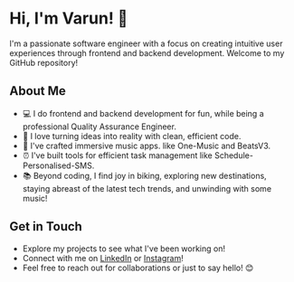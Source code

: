 # Hi, I'm Varun! 👋

I'm a passionate software engineer with a focus on creating intuitive user experiences through frontend and backend development. Welcome to my GitHub repository!

## About Me

- 💻 I do frontend and backend development for fun, while being a professional Quality Assurance Engineer.
- 🚀 I love turning ideas into reality with clean, efficient code.
- 🎵 I've crafted immersive music apps. like One-Music and BeatsV3.
- ⏰ I've built tools for efficient task management like Schedule-Personalised-SMS.
- 📚 Beyond coding, I find joy in biking, exploring new destinations, staying abreast of the latest tech trends, and unwinding with some music!

## Get in Touch

- Explore my projects to see what I've been working on!
- Connect with me on [LinkedIn](https://www.linkedin.com/in/varunchawla247/) or [Instagram](https://www.instagram.com/vcboi_/)!
- Feel free to reach out for collaborations or just to say hello! 😊
